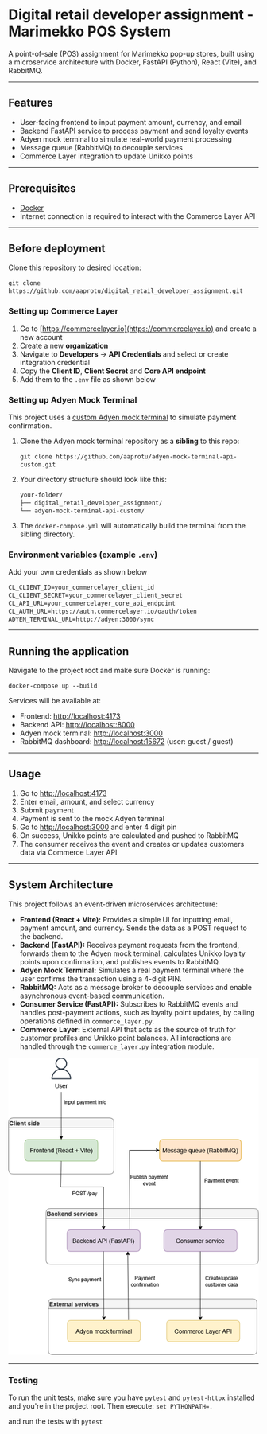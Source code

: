 # Digital retail developer assignment - Marimekko POS System

A point-of-sale (POS) assignment for Marimekko pop-up stores, built using a microservice architecture with Docker, FastAPI (Python), React (Vite), and RabbitMQ.

---

## Features

* User-facing frontend to input payment amount, currency, and email
* Backend FastAPI service to process payment and send loyalty events
* Adyen mock terminal to simulate real-world payment processing
* Message queue (RabbitMQ) to decouple services
* Commerce Layer integration to update Unikko points

---

## Prerequisites

* [Docker](https://www.docker.com/)
* Internet connection is required to interact with the Commerce Layer API

---
## Before deployment

Clone this repository to desired location:

```
git clone https://github.com/aaprotu/digital_retail_developer_assignment.git
```

### Setting up Commerce Layer

1. Go to [https://commercelayer.io](https://commercelayer.io) and create a new account  
2. Create a new **organization**  
3. Navigate to **Developers** -> **API Credentials** and select or create integration credential 
4. Copy the **Client ID**, **Client Secret** and **Core API endpoint**
5. Add them to the `.env` file as shown below 


### Setting up Adyen Mock Terminal

This project uses a [custom Adyen mock terminal](https://github.com/aaprotu/adyen-mock-terminal-api-custom) to simulate payment confirmation.

1. Clone the Adyen mock terminal repository as a **sibling** to this repo:

    ```
    git clone https://github.com/aaprotu/adyen-mock-terminal-api-custom.git
    ```

2. Your directory structure should look like this:

    ```
    your-folder/
    ├── digital_retail_developer_assignment/
    └── adyen-mock-terminal-api-custom/
    ```

3. The `docker-compose.yml` will automatically build the terminal from the sibling directory.  


### Environment variables (example `.env`)

Add your own credentials as shown below

```env
CL_CLIENT_ID=your_commercelayer_client_id
CL_CLIENT_SECRET=your_commercelayer_client_secret
CL_API_URL=your_commercelayer_core_api_endpoint
CL_AUTH_URL=https://auth.commercelayer.io/oauth/token
ADYEN_TERMINAL_URL=http://adyen:3000/sync
```

---

## Running the application

Navigate to the project root and make sure Docker is running:

```
docker-compose up --build
```

Services will be available at:

* Frontend: [http://localhost:4173](http://localhost:4173)
* Backend API: [http://localhost:8000](http://localhost:8000)
* Adyen mock terminal: [http://localhost:3000](http://localhost:3000)
* RabbitMQ dashboard: [http://localhost:15672](http://localhost:15672) (user: guest / guest)

---

## Usage

1. Go to [http://localhost:4173](http://localhost:4173)
2. Enter email, amount, and select currency
3. Submit payment
4. Payment is sent to the mock Adyen terminal
5. Go to [http://localhost:3000](http://localhost:3000) and enter 4 digit pin
6. On success, Unikko points are calculated and pushed to RabbitMQ
7. The consumer receives the event and creates or updates customers data via Commerce Layer API

---

## System Architecture

This project follows an event-driven microservices architecture:

- **Frontend (React + Vite):** Provides a simple UI for inputting email, payment amount, and currency. Sends the data as a POST request to the backend.
- **Backend (FastAPI):** Receives payment requests from the frontend, forwards them to the Adyen mock terminal, calculates Unikko loyalty points upon confirmation, and publishes events to RabbitMQ.
- **Adyen Mock Terminal:** Simulates a real payment terminal where the user confirms the transaction using a 4-digit PIN.
- **RabbitMQ:** Acts as a message broker to decouple services and enable asynchronous event-based communication.
- **Consumer Service (FastAPI):** Subscribes to RabbitMQ events and handles post-payment actions, such as loyalty point updates, by calling operations defined in `commerce_layer.py`.
- **Commerce Layer:** External API that acts as the source of truth for customer profiles and Unikko point balances. All interactions are handled through the `commerce_layer.py` integration module.

 

![System Architecture](docs/mmkko_pos_arch.png)

---

### Testing

To run the unit tests, make sure you have `pytest` and `pytest-httpx` installed and you're in the project root. Then execute:
```set PYTHONPATH=.```

and run the tests with
```pytest```
